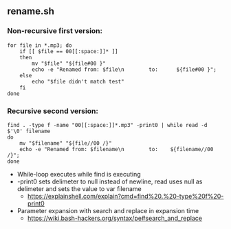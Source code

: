 ## rename.sh

### Non-recursive first version:

```
for file in *.mp3; do
	if [[ $file == 00[[:space:]]* ]]
	then
		mv "$file" "${file#00 }"
		echo -e "Renamed from: $file\n        to:      ${file#00 }";
	else
		echo "$file didn't match test"
	fi 
done
```

### Recursive second version:

```
find . -type f -name "00[[:space:]]*.mp3" -print0 | while read -d $'\0' filename
do
	mv "$filename" "${file//00 /}"
	echo -e "Renamed from: $filename\n        to:    ${filename//00 /}";
done
```

- While-loop executes while find is executing
- -print0 sets delimeter to null instead of newline, read uses null as delimeter and sets the value to var filename
  - https://explainshell.com/explain?cmd=find%20.%20-type%20f%20-print0
- Parameter expansion with search and replace in expansion time
  - https://wiki.bash-hackers.org/syntax/pe#search_and_replace
